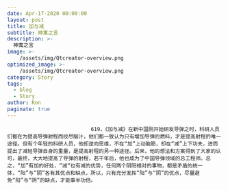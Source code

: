 ```yaml
---
date: Apr-17-2020 00:00:00
layout: post
title: 加与减
subtitle: 神寓之言
description: >-
  神寓之言
image: >-
    /assets/img/Qtcreator-overview.png
optimized_image: >-
    /assets/img/Qtcreator-overview.png
category: Story
tags:
  - blog
  - Story
author: Ron
paginate: true
---
```


							　　619，《加与减》在新中国刚开始研发导弹之时，科研人员们都在为提高导弹射程而绞尽脑汁，他们都一致认为只有增加导弹的燃料，才是提高射程的唯一途径。但有个年轻的科研人员，他却逆向思维，不在“加”上动脑筋，却在“减”上下功夫，进而提出了减轻导弹自身的重量，是提高射程的另一种途径。后来，他的想法和方案得到了大家的认可，最终，大大地提高了导弹的射程，若干年后，他也成为了中国导弹领域的总工程师。总之，“加”有加的好处，“减“也有减的优势，任何两个阴阳相对的事物，都是矛盾的统一体，“阳”与“阴”各有其优点和缺点，所以，只有充分发挥“阳”与“阴”的优点，尽量避免“阳”与“阴”的缺点，才能事半功倍。
							
							
						